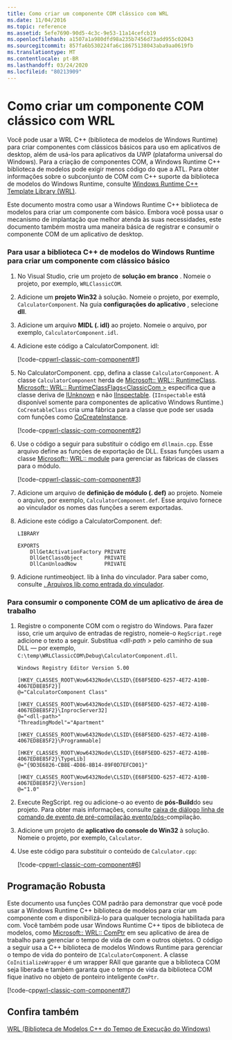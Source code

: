 ```yaml
---
title: Como criar um componente COM clássico com WRL
ms.date: 11/04/2016
ms.topic: reference
ms.assetid: 5efe7690-90d5-4c3c-9e53-11a14cefcb19
ms.openlocfilehash: a1507a1a980dfd98a235b7456d73add955c02043
ms.sourcegitcommit: 857fa6b530224fa6c18675138043aba9aa0619fb
ms.translationtype: MT
ms.contentlocale: pt-BR
ms.lasthandoff: 03/24/2020
ms.locfileid: "80213909"
---
```

# <a name="how-to-create-a-classic-com-component-using-wrl"></a>Como criar um componente COM clássico com WRL

Você pode usar a WRL C++ (biblioteca de modelos de Windows Runtime) para criar componentes com clássicos básicos para uso em aplicativos de desktop, além de usá-los para aplicativos da UWP (plataforma universal do Windows). Para a criação de componentes COM, a Windows Runtime C++ biblioteca de modelos pode exigir menos código do que a ATL. Para obter informações sobre o subconjunto de COM com C++ suporte da biblioteca de modelos do Windows Runtime, consulte [Windows Runtime C++ Template Library (WRL)](windows-runtime-cpp-template-library-wrl.md).

Este documento mostra como usar a Windows Runtime C++ biblioteca de modelos para criar um componente com básico. Embora você possa usar o mecanismo de implantação que melhor atenda às suas necessidades, este documento também mostra uma maneira básica de registrar e consumir o componente COM de um aplicativo de desktop.

### <a name="to-use-the-windows-runtime-c-template-library-to-create-a-basic-classic-com-component"></a>Para usar a biblioteca C++ de modelos do Windows Runtime para criar um componente com clássico básico

1. No Visual Studio, crie um projeto de **solução em branco** . Nomeie o projeto, por exemplo, `WRLClassicCOM`.

2. Adicione um **projeto Win32** à solução. Nomeie o projeto, por exemplo, `CalculatorComponent`. Na guia **configurações do aplicativo** , selecione **dll**.

3. Adicione um arquivo **MIDL (. idl)** ao projeto. Nomeie o arquivo, por exemplo, `CalculatorComponent.idl`.

4. Adicione este código a CalculatorComponent. idl:

   [!code-cpp[wrl-classic-com-component#1](../codesnippet/CPP/how-to-create-a-classic-com-component-using-wrl_1.idl)]

5. No CalculatorComponent. cpp, defina a classe `CalculatorComponent`. A classe `CalculatorComponent` herda de [Microsoft:: WRL:: RuntimeClass](runtimeclass-class.md). [Microsoft:: WRL:: RuntimeClassFlags\<ClassicCom >](runtimeclassflags-structure.md) especifica que a classe deriva de [IUnknown](/windows/win32/api/unknwn/nn-unknwn-iunknown) e não [IInspectable](/windows/win32/api/inspectable/nn-inspectable-iinspectable). (`IInspectable` está disponível somente para componentes de aplicativo Windows Runtime.) `CoCreatableClass` cria uma fábrica para a classe que pode ser usada com funções como [CoCreateInstance](/windows/win32/api/combaseapi/nf-combaseapi-cocreateinstance).

   [!code-cpp[wrl-classic-com-component#2](../codesnippet/CPP/how-to-create-a-classic-com-component-using-wrl_2.cpp)]

6. Use o código a seguir para substituir o código em `dllmain.cpp`. Esse arquivo define as funções de exportação de DLL. Essas funções usam a classe [Microsoft:: WRL:: module](module-class.md) para gerenciar as fábricas de classes para o módulo.

   [!code-cpp[wrl-classic-com-component#3](../codesnippet/CPP/how-to-create-a-classic-com-component-using-wrl_3.cpp)]

7. Adicione um arquivo de **definição de módulo (. def)** ao projeto. Nomeie o arquivo, por exemplo, `CalculatorComponent.def`. Esse arquivo fornece ao vinculador os nomes das funções a serem exportadas.

8. Adicione este código a CalculatorComponent. def:

    ```
    LIBRARY

    EXPORTS
        DllGetActivationFactory PRIVATE
        DllGetClassObject       PRIVATE
        DllCanUnloadNow         PRIVATE
    ```

9. Adicione runtimeobject. lib à linha do vinculador. Para saber como, consulte [. Arquivos lib como entrada do vinculador](../../build/reference/dot-lib-files-as-linker-input.md).

### <a name="to-consume-the-com-component-from-a-desktop-app"></a>Para consumir o componente COM de um aplicativo de área de trabalho

1. Registre o componente COM com o registro do Windows. Para fazer isso, crie um arquivo de entradas de registro, nomeie-o `RegScript.reg`e adicione o texto a seguir. Substitua *\<dll-path >* pelo caminho de sua DLL — por exemplo, `C:\temp\WRLClassicCOM\Debug\CalculatorComponent.dll`.

    ```
    Windows Registry Editor Version 5.00

    [HKEY_CLASSES_ROOT\Wow6432Node\CLSID\{E68F5EDD-6257-4E72-A10B-4067ED8E85F2}]
    @="CalculatorComponent Class"

    [HKEY_CLASSES_ROOT\Wow6432Node\CLSID\{E68F5EDD-6257-4E72-A10B-4067ED8E85F2}\InprocServer32]
    @="<dll-path>"
    "ThreadingModel"="Apartment"

    [HKEY_CLASSES_ROOT\Wow6432Node\CLSID\{E68F5EDD-6257-4E72-A10B-4067ED8E85F2}\Programmable]

    [HKEY_CLASSES_ROOT\Wow6432Node\CLSID\{E68F5EDD-6257-4E72-A10B-4067ED8E85F2}\TypeLib]
    @="{9D3E6826-CB8E-4D86-8B14-89F0D7EFCD01}"

    [HKEY_CLASSES_ROOT\Wow6432Node\CLSID\{E68F5EDD-6257-4E72-A10B-4067ED8E85F2}\Version]
    @="1.0"
    ```

2. Execute RegScript. reg ou adicione-o ao evento de **pós-Build**do seu projeto. Para obter mais informações, consulte [caixa de diálogo linha de comando de evento de pré-compilação evento/pós-](/visualstudio/ide/reference/pre-build-event-post-build-event-command-line-dialog-box)compilação.

3. Adicione um projeto de **aplicativo do console do Win32** à solução. Nomeie o projeto, por exemplo, `Calculator`.

4. Use este código para substituir o conteúdo de `Calculator.cpp`:

   [!code-cpp[wrl-classic-com-component#6](../codesnippet/CPP/how-to-create-a-classic-com-component-using-wrl_6.cpp)]

## <a name="robust-programming"></a>Programação Robusta

Este documento usa funções COM padrão para demonstrar que você pode usar a Windows Runtime C++ biblioteca de modelos para criar um componente com e disponibilizá-lo para qualquer tecnologia habilitada para com. Você também pode usar Windows Runtime C++ tipos de biblioteca de modelos, como [Microsoft:: WRL:: ComPtr](comptr-class.md) em seu aplicativo de área de trabalho para gerenciar o tempo de vida de com e outros objetos. O código a seguir usa a C++ biblioteca de modelos Windows Runtime para gerenciar o tempo de vida do ponteiro de `ICalculatorComponent`. A classe `CoInitializeWrapper` é um wrapper RAII que garante que a biblioteca COM seja liberada e também garanta que o tempo de vida da biblioteca COM fique inativo no objeto de ponteiro inteligente `ComPtr`.

[!code-cpp[wrl-classic-com-component#7](../codesnippet/CPP/how-to-create-a-classic-com-component-using-wrl_7.cpp)]

## <a name="see-also"></a>Confira também

[WRL (Biblioteca de Modelos C++ do Tempo de Execução do Windows)](windows-runtime-cpp-template-library-wrl.md)
